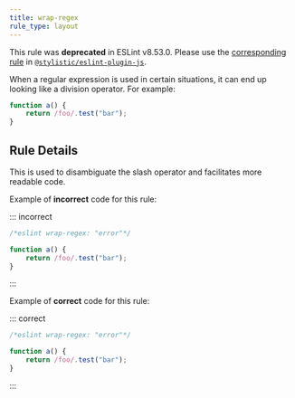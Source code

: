 ```yaml
---
title: wrap-regex
rule_type: layout
---
```


This rule was **deprecated** in ESLint v8.53.0. Please use the [corresponding rule](https://eslint.style/rules/js/wrap-regex) in [`@stylistic/eslint-plugin-js`](https://eslint.style/packages/js).

When a regular expression is used in certain situations, it can end up looking like a division operator. For example:

```js
function a() {
    return /foo/.test("bar");
}
```

## Rule Details

This is used to disambiguate the slash operator and facilitates more readable code.

Example of **incorrect** code for this rule:

::: incorrect

```js
/*eslint wrap-regex: "error"*/

function a() {
    return /foo/.test("bar");
}
```

:::

Example of **correct** code for this rule:

::: correct

```js
/*eslint wrap-regex: "error"*/

function a() {
    return /foo/.test("bar");
}
```

:::
